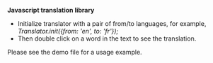 **Javascript translation library**

- Initialize translator with a pair of from/to languages, for example,
  *Translator.init({from: 'en', to: 'fr'});*
- Then double click on a word in the text to see the translation.

Please see the demo file for a usage example.
